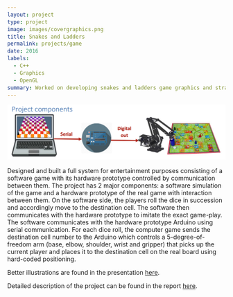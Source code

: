 ```yaml
---
layout: project
type: project
image: images/covergraphics.png
title: Snakes and Ladders
permalink: projects/game
date: 2016
labels:
  - C++
  - Graphics
  - OpenGL
summary: Worked on developing snakes and ladders game graphics and strategy.
---
```


<img class="ui large centre floated rounded image" src="../images/systemgraphics.png">

Designed and built a full system for entertainment purposes consisting of a software game with its hardware prototype controlled by communication between them. The project has 2 major components: a software simulation of the game and a hardware prototype of the real game with interaction between them. On the software side, the players roll the dice in succession and accordingly move to the destination cell. The software then communicates with the hardware prototype to imitate the exact game-play. The software communicates with the hardware prototype Arduino using serial communication. For each dice roll, the computer game sends the destination cell number to the Arduino which controls a 5-degree-of-freedom arm (base, elbow, shoulder, wrist and gripper) that picks up the current player and places it to the destination cell on the real board using hard-coded positioning.

Better illustrations are found in the presentation [here](https://drive.google.com/open?id=0B-VhYYVAauuFZmJGcm9nZVFCczQ).

Detailed description of the project can be found in the report [here](https://drive.google.com/open?id=0B-VhYYVAauuFekZPR052b1R1RWM).
